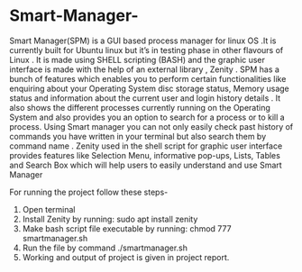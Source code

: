 # Smart-Manager-
Smart Manager(SPM) is a GUI based process manager for linux OS .It is  currently built for Ubuntu linux but it’s in testing phase in other flavours of  Linux . It is made using SHELL scripting (BASH) and the graphic user interface is made  with the help of an external library , Zenity . SPM has a bunch of features which  enables you to perform certain functionalities like enquiring about your  Operating System disc storage status, Memory usage status and information  about the current user and login history details . It also shows the different  processes currently running on the Operating System and also provides you an  option to search for a process or to kill a process. Using Smart manager you  can not only easily check past history of commands you have written in your  terminal but also search them by command name .  Zenity used in the shell script for graphic user interface provides features like  Selection Menu, informative pop-ups, Lists, Tables and Search Box which will  help users to easily understand and use Smart Manager

For running the project follow these steps-
1. Open terminal
2. Install Zenity by running: sudo apt install zenity
3. Make bash script file executable by running: chmod 777 smartmanager.sh
4. Run the file by command ./smartmanager.sh
5. Working and output of project is given in project report.
